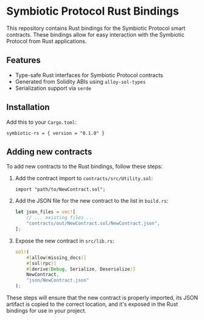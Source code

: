 # Symbiotic Protocol Rust Bindings

This repository contains Rust bindings for the Symbiotic Protocol smart contracts. These bindings allow for easy interaction with the Symbiotic Protocol from Rust applications.

## Features

- Type-safe Rust interfaces for Symbiotic Protocol contracts
- Generated from Solidity ABIs using `alloy-sol-types`
- Serialization support via `serde`

## Installation

Add this to your `Cargo.toml`:
```
symbiotic-rs = { version = "0.1.0" }
```

## Adding new contracts

To add new contracts to the Rust bindings, follow these steps:

1. Add the contract import to `contracts/src/Utility.sol`:
   ```solidity
   import "path/to/NewContract.sol";
   ```

2. Add the JSON file for the new contract to the list in `build.rs`:
   ```rust
   let json_files = vec![
       // ... existing files ...
       "contracts/out/NewContract.sol/NewContract.json",
   ];
   ```

3. Expose the new contract in `src/lib.rs`:
   ```rust
   sol!(
       #[allow(missing_docs)]
       #[sol(rpc)]
       #[derive(Debug, Serialize, Deserialize)]
       NewContract,
       "json/NewContract.json"
   );
   ```

These steps will ensure that the new contract is properly imported, its JSON artifact is copied to the correct location, and it's exposed in the Rust bindings for use in your project.



